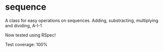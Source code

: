 sequence
========

A class for easy operations on sequences. Adding, substracting, multiplying and dividing, A-I-1

Now tested using RSpec!

Test coverage: 100%
